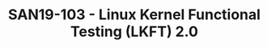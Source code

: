 ---
categories:
- san19
description: The LKFT project exists to serve kernel developers and the kernel development
  community.<br /> <br /> In the roughly two years that LKFT has existed, we have
  run over 60 million tests and sent hundreds of bug reports and patches upstream.<br
  /> <br /> Based on what has worked well for us, and what hasnt, we are in the middle
  of a large refactor of our build and boot processes. The result will allow us to
  build and test more kernels, more quickly, with much more variety and granularity.<br
  /> <br /> Looking forward, there will be a focus on custom reporting and analytics
  that will allow us to get the precise data that kernel developers and communities
  need to make their jobs easier.<br /> <br /> <br /> <br />
image:
  featured: 'true'
  path: /assets/images/featured-images/san19/SAN19-103.png
session_attendee_num: '12'
session_id: SAN19-103
session_room: Pacific Room (Keynote)
session_slot:
  end_time: '2019-09-23 14:25:00'
  start_time: '2019-09-23 14:00:00'
session_speakers:
- speaker_bio: Dan delights developers and users by focusing on good tools and great
    automation. You can usually find him writing documentation, tests, and yaml. So
    much yaml.
  speaker_company: Linaro
  speaker_image: /assets/images/speakers/san19/dan-rue.jpg
  speaker_location: Carver, MN
  speaker_name: Dan Rue
  speaker_position: Managing Tech Lead, LKFT
  speaker_url: ''
  speaker_username: danrue
session_track: Validation and CI
tag: session
tags:
- Linux Kernel
title: SAN19-103 - Linux Kernel Functional Testing (LKFT) 2.0
---